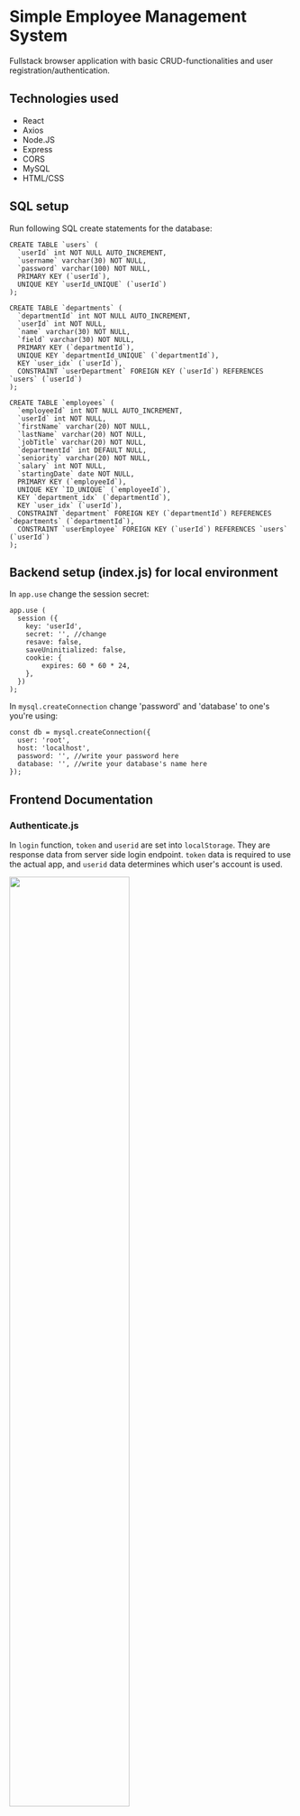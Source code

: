 # Simple Employee Management System
Fullstack browser application with basic CRUD-functionalities and user registration/authentication.

## Technologies used
- React
- Axios
- Node.JS
- Express
- CORS
- MySQL
- HTML/CSS

## SQL setup
Run following SQL create statements for the database:
```
CREATE TABLE `users` (
  `userId` int NOT NULL AUTO_INCREMENT,
  `username` varchar(30) NOT NULL,
  `password` varchar(100) NOT NULL,
  PRIMARY KEY (`userId`),
  UNIQUE KEY `userId_UNIQUE` (`userId`)
);

CREATE TABLE `departments` (
  `departmentId` int NOT NULL AUTO_INCREMENT,
  `userId` int NOT NULL,
  `name` varchar(30) NOT NULL,
  `field` varchar(30) NOT NULL,
  PRIMARY KEY (`departmentId`),
  UNIQUE KEY `departmentId_UNIQUE` (`departmentId`),
  KEY `user_idx` (`userId`),
  CONSTRAINT `userDepartment` FOREIGN KEY (`userId`) REFERENCES `users` (`userId`)
);

CREATE TABLE `employees` (
  `employeeId` int NOT NULL AUTO_INCREMENT,
  `userId` int NOT NULL,
  `firstName` varchar(20) NOT NULL,
  `lastName` varchar(20) NOT NULL,
  `jobTitle` varchar(20) NOT NULL,
  `departmentId` int DEFAULT NULL,
  `seniority` varchar(20) NOT NULL,
  `salary` int NOT NULL,
  `startingDate` date NOT NULL,
  PRIMARY KEY (`employeeId`),
  UNIQUE KEY `ID_UNIQUE` (`employeeId`),
  KEY `department_idx` (`departmentId`),
  KEY `user_idx` (`userId`),
  CONSTRAINT `department` FOREIGN KEY (`departmentId`) REFERENCES `departments` (`departmentId`),
  CONSTRAINT `userEmployee` FOREIGN KEY (`userId`) REFERENCES `users` (`userId`)
);
```

## Backend setup (index.js) for local environment
In ```app.use``` change the session secret:
```
app.use (
  session ({
    key: 'userId',
    secret: '', //change
    resave: false,
    saveUninitialized: false,
    cookie: {
        expires: 60 * 60 * 24,
    },
  })
);
```

In ```mysql.createConnection``` change 'password' and 'database' to one's you're using:
```
const db = mysql.createConnection({
  user: 'root',
  host: 'localhost',
  password: '', //write your password here
  database: '', //write your database's name here
});
```

## Frontend Documentation
### Authenticate.js
In ```login``` function, ```token``` and ```userid``` are set into ```localStorage```. They are response data from server side login endpoint. ```token``` data is required to use the actual app, and ```userid``` data determines which user's account is used.

<img src="https://github.com/user-attachments/assets/573cb72c-0bab-4b67-b9f2-c9a0b97691ce" width=65% heigth=65%>

### Departments.js / Employees.js / DepartmentsPage.js / EmployeesPage.js
Departments.js and Employees.js are data tables for employees and departments, which are rendered into DepartmentsPage.js and EmployeesPage.js.

'Departments' and 'Employees' table rows have two modes: showing data and updating existing data.

DepartmentsPage.js and EmployeesPage.js shows data tables, has functionality to create data and navigation to Settings.js and logout.

### Departments.js / Employees.js
```userIdProps``` props for 'Departments'' and 'Employees'' main functions: sent from DepartmentsPage/EmployeesPage component, and specifies which user's data is handled.

**UPDATING AND RE-RENDERING DATA**

Both components have same way to update and re-render data. They have same kind of props for main function, states and functions.

To switch table row into editing mode, ```updateOnOff``` state needs to be ```true``` and ```updateDepartmentIdFunction``` needs to return ```true```.

**Props**

- ```updateDepartmentsProps```/```updateEmployeesProps``` props for the main functions: sent from DepartmentsPage/EmployeesPage component when new data is added to database. Required to be ```true``` to re-render table for latest data.

**States**

- ```updateDepartments```/```updateEmployees``` state: required to be ```true``` to re-render table for latest data. The state is changed when data is deleted or updated.
- ```updateOnOff``` state: determines if single table row is to be edited. The state is changed when updating data or ```updateDepartmentOnOff```/```updateEmployeeOnOff``` function is used.
- ```updateDepartmentId```/```updateEmployeeId``` state: specifies which table row is to be edited.

**Functions**

- ```updateDepartmentOnOff```/```updateEmployeeOnOff``` function: changes table's data row into editing mode.
- ```updateDepartmentIdFunction```/```updateEmployeeIdFunction``` function: used to specify which table row is to be edited. Returns ```true``` for department/employee to be edited (based on it's ID).

### Departmentspage.js / Employeespage.js

If there isn't token set into ```localStorage``` in Authenticate.js, user is sent back to login page.

```updateDepartments```/```updateEmployees``` state: sent to 'Departments/Employees' components to re-render table. The state is changed when new data is added to database.

## Authors
Antti Salonen [@bgh304](https://github.com/bgh304)
